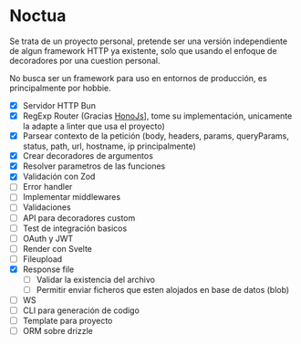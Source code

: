 # Noctua

Se trata de un proyecto personal, pretende ser una versión independiente de algun framework HTTP ya existente, solo que usando el enfoque de decoradores por una cuestion personal.

No busca ser un framework para uso en entornos de producción, es principalmente por hobbie.

- [x] Servidor HTTP Bun
- [x] RegExp Router (Gracias [HonoJs](https://hono.dev/)], tome su implementación, unicamente la adapte a linter que usa el proyecto)
- [x] Parsear contexto de la petición (body, headers, params, queryParams, status, path, url, hostname, ip principalmente)
- [x] Crear decoradores de argumentos
- [x] Resolver parametros de las funciones
- [x] Validación con Zod
- [ ] Error handler
- [ ] Implementar middlewares
- [ ] Validaciones
- [ ] API para decoradores custom
- [ ] Test de integración basicos
- [ ] OAuth y JWT
- [ ] Render con Svelte
- [ ] Fileupload
- [x] Response file
  - [ ] Validar la existencia del archivo
  - [ ] Permitir enviar ficheros que esten alojados en base de datos (blob)
- [ ] WS
- [ ] CLI para generación de codigo
- [ ] Template para proyecto
- [ ] ORM sobre drizzle
